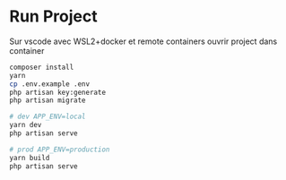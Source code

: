# Run Project

Sur vscode avec WSL2+docker et remote containers
ouvrir project dans container

```bash
composer install
yarn 
cp .env.example .env
php artisan key:generate
php artisan migrate

# dev APP_ENV=local
yarn dev
php artisan serve

# prod APP_ENV=production
yarn build
php artisan serve

```
